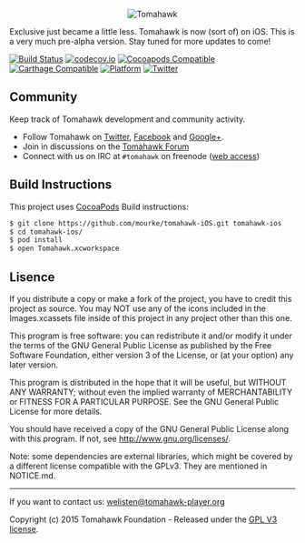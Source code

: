<p align="center" >
  <img src="http://i.imgur.com/p7WNZ7t.png" alt="Tomahawk" title="Tomahawk">
</p>

Exclusive just became a little less. Tomahawk is now (sort of) on iOS. This is a very much pre-alpha version. Stay tuned for more updates to come!

[![Build Status](https://travis-ci.org/AFNetworking/AFNetworking.svg)](https://travis-ci.org/AFNetworking/AFNetworking)
[![codecov.io](https://codecov.io/github/AFNetworking/AFNetworking/coverage.svg?branch=master)](https://codecov.io/github/AFNetworking/AFNetworking?branch=master)
[![Cocoapods Compatible](https://img.shields.io/cocoapods/v/AFNetworking.svg)](https://img.shields.io/cocoapods/v/AFNetworking.svg)
[![Carthage Compatible](https://img.shields.io/badge/Carthage-compatible-4BC51D.svg?style=flat)](https://github.com/Carthage/Carthage)
[![Platform](https://img.shields.io/cocoapods/p/AFNetworking.svg?style=flat)](http://cocoadocs.org/docsets/AFNetworking)
[![Twitter](https://img.shields.io/badge/twitter-@AFNetworking-blue.svg?style=flat)](http://twitter.com/AFNetworking)

## Community

Keep track of Tomahawk development and community activity.

* Follow Tomahawk on [Twitter](https://twitter.com/tomahawk), [Facebook](https://www.facebook.com/TomahawkPlayer/) and [Google+](https://plus.google.com/+Gettomahawks/videos).
* Join in discussions on the [Tomahawk Forum](http://forum.tomahawk-player.org/)
* Connect with us on IRC at `#tomahawk` on freenode ([web access](http://webchat.freenode.net/?channels=tomahawk))

## Build Instructions ##

This project uses  [CocoaPods](http://cocoapods.org/) Build instructions:

``` bash
$ git clone https://github.com/mourke/tomahawk-iOS.git tomahawk-ios
$ cd tomahawk-ios/
$ pod install
$ open Tomahawk.xcworkspace
```

## Lisence

If you distribute a copy or make a fork of the project, you have to credit this project as source. You may NOT use any of the icons included in the Images.xcassets file inside of this project in any project other than this one.

This program is free software: you can redistribute it and/or modify it under the terms of the GNU General Public License as published by the Free Software Foundation, either version 3 of the License, or (at your option) any later version.

This program is distributed in the hope that it will be useful, but WITHOUT ANY WARRANTY; without even the implied warranty of MERCHANTABILITY or FITNESS FOR A PARTICULAR PURPOSE.  See the GNU General Public License for more details.

You should have received a copy of the GNU General Public License along with this program.  If not, see http://www.gnu.org/licenses/.

Note: some dependencies are external libraries, which might be covered by a different license compatible with the GPLv3. They are mentioned in NOTICE.md.

***

If you want to contact us: [welisten@tomahawk-player.org](mailto:welisten@tomahawk-player.org)

Copyright (c) 2015 Tomahawk Foundation - Released under the [GPL V3 license](https://github.com/mourke/tomahawk-iOS/blob/master/LICENSE.md).
